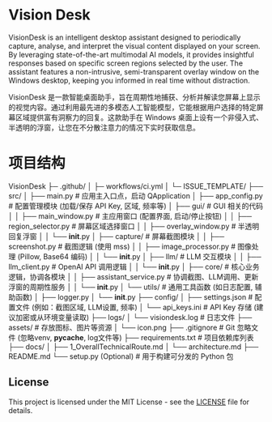 # Vision Desk

VisionDesk is an intelligent desktop assistant designed to periodically capture, analyse, and interpret the visual content displayed on your screen. By leveraging state-of-the-art multimodal AI models, it provides insightful responses based on specific screen regions selected by the user. The assistant features a non-intrusive, semi-transparent overlay window on the Windows desktop, keeping you informed in real time without distraction.

VisionDesk 是一款智能桌面助手，旨在周期性地捕获、分析并解读您屏幕上显示的视觉内容。通过利用最先进的多模态人工智能模型，它能根据用户选择的特定屏幕区域提供富有洞察力的回复。这款助手在 Windows 桌面上设有一个非侵入式、半透明的浮窗，让您在不分散注意力的情况下实时获取信息。




# 项目结构
VisionDesk
├─ .github/
│  ├─ workflows/ci.yml
│  └─ ISSUE_TEMPLATE/
├── src/
│   ├── main.py                     # 应用主入口点，启动 QApplication
│   ├── app_config.py               # 配置管理模块 (加载/保存 API Key, 区域, 频率等)
│   ├── gui/                        # GUI 相关的代码
│   │   ├── main_window.py          # 主应用窗口 (配置界面, 启动/停止按钮)
│   │   ├── region_selector.py      # 屏幕区域选择窗口
│   │   ├── overlay_window.py       # 半透明回复浮窗
│   │   └── __init__.py
│   ├── capture/                    # 屏幕截图模块
│   │   ├── screenshot.py           # 截图逻辑 (使用 mss)
│   │   ├── image_processor.py      # 图像处理 (Pillow, Base64 编码)
│   │   └── __init__.py
│   ├── llm/                        # LLM 交互模块
│   │   ├── llm_client.py        # OpenAI API 调用逻辑
│   │   └── __init__.py
│   ├── core/                       # 核心业务逻辑，协调各模块
│   │   ├── assistant_service.py    # 协调截图、LLM调用、更新浮窗的周期性服务
│   │   └── __init__.py
│   └── utils/                      # 通用工具函数 (如日志配置, 辅助函数)
│       ├── logger.py
│       └── __init__.py
├── config/
│   ├── settings.json               # 配置文件 (例如：截图区域, LLM设置, 频率)
│   └── api_keys.ini                # API Key 存储 (建议加密或从环境变量读取)
├── logs/
│   └── visiondesk.log              # 日志文件
├── assets/                         # 存放图标、图片等资源
│   └── icon.png
├── .gitignore                      # Git 忽略文件 (忽略venv, __pycache__, log文件等)
├── requirements.txt                # 项目依赖库列表
├── docs/
│   ├── 1_OverallTechnicalRoute.md
│   └── architecture.md
├── README.md
└── setup.py (Optional)             # 用于构建可分发的 Python 包


## License
This project is licensed under the MIT License - see the [LICENSE](LICENSE) file for details.